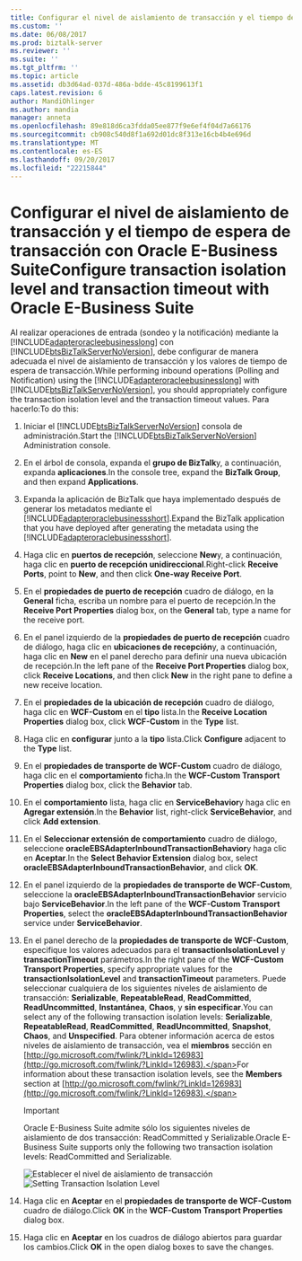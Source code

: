```yaml
---
title: Configurar el nivel de aislamiento de transacción y el tiempo de espera de transacción con Oracle E-Business Suite | Documentos de Microsoft
ms.custom: ''
ms.date: 06/08/2017
ms.prod: biztalk-server
ms.reviewer: ''
ms.suite: ''
ms.tgt_pltfrm: ''
ms.topic: article
ms.assetid: db3d64ad-037d-486a-bdde-45c8199613f1
caps.latest.revision: 6
author: MandiOhlinger
ms.author: mandia
manager: anneta
ms.openlocfilehash: 89e818d6ca3fdda05ee877f9e6ef4f04d7a66176
ms.sourcegitcommit: cb908c540d8f1a692d01dc8f313e16cb4b4e696d
ms.translationtype: MT
ms.contentlocale: es-ES
ms.lasthandoff: 09/20/2017
ms.locfileid: "22215844"
---
```

# <a name="configure-transaction-isolation-level-and-transaction-timeout-with-oracle-e-business-suite"></a><span data-ttu-id="b64ed-102">Configurar el nivel de aislamiento de transacción y el tiempo de espera de transacción con Oracle E-Business Suite</span><span class="sxs-lookup"><span data-stu-id="b64ed-102">Configure transaction isolation level and transaction timeout with Oracle E-Business Suite</span></span>
<span data-ttu-id="b64ed-103">Al realizar operaciones de entrada (sondeo y la notificación) mediante la [!INCLUDE[adapteroracleebusinesslong](../../includes/adapteroracleebusinesslong-md.md)] con [!INCLUDE[btsBizTalkServerNoVersion](../../includes/btsbiztalkservernoversion-md.md)], debe configurar de manera adecuada el nivel de aislamiento de transacción y los valores de tiempo de espera de transacción.</span><span class="sxs-lookup"><span data-stu-id="b64ed-103">While performing inbound operations (Polling and Notification) using the [!INCLUDE[adapteroracleebusinesslong](../../includes/adapteroracleebusinesslong-md.md)] with [!INCLUDE[btsBizTalkServerNoVersion](../../includes/btsbiztalkservernoversion-md.md)], you should appropriately configure the transaction isolation level and the transaction timeout values.</span></span> <span data-ttu-id="b64ed-104">Para hacerlo:</span><span class="sxs-lookup"><span data-stu-id="b64ed-104">To do this:</span></span>  
  
1.  <span data-ttu-id="b64ed-105">Iniciar el [!INCLUDE[btsBizTalkServerNoVersion](../../includes/btsbiztalkservernoversion-md.md)] consola de administración.</span><span class="sxs-lookup"><span data-stu-id="b64ed-105">Start the [!INCLUDE[btsBizTalkServerNoVersion](../../includes/btsbiztalkservernoversion-md.md)] Administration console.</span></span>  
  
2.  <span data-ttu-id="b64ed-106">En el árbol de consola, expanda el **grupo de BizTalk**y, a continuación, expanda **aplicaciones**.</span><span class="sxs-lookup"><span data-stu-id="b64ed-106">In the console tree, expand the **BizTalk Group**, and then expand **Applications**.</span></span>  
  
3.  <span data-ttu-id="b64ed-107">Expanda la aplicación de BizTalk que haya implementado después de generar los metadatos mediante el [!INCLUDE[adapteroraclebusinessshort](../../includes/adapteroraclebusinessshort-md.md)].</span><span class="sxs-lookup"><span data-stu-id="b64ed-107">Expand the BizTalk application that you have deployed after generating the metadata using the [!INCLUDE[adapteroraclebusinessshort](../../includes/adapteroraclebusinessshort-md.md)].</span></span>  
  
4.  <span data-ttu-id="b64ed-108">Haga clic en **puertos de recepción**, seleccione **New**y, a continuación, haga clic en **puerto de recepción unidireccional**.</span><span class="sxs-lookup"><span data-stu-id="b64ed-108">Right-click **Receive Ports**, point to **New**, and then click **One-way Receive Port**.</span></span>  
  
5.  <span data-ttu-id="b64ed-109">En el **propiedades de puerto de recepción** cuadro de diálogo, en la **General** ficha, escriba un nombre para el puerto de recepción.</span><span class="sxs-lookup"><span data-stu-id="b64ed-109">In the **Receive Port Properties** dialog box, on the **General** tab, type a name for the receive port.</span></span>  
  
6.  <span data-ttu-id="b64ed-110">En el panel izquierdo de la **propiedades de puerto de recepción** cuadro de diálogo, haga clic en **ubicaciones de recepción**y, a continuación, haga clic en **New** en el panel derecho para definir una nueva ubicación de recepción.</span><span class="sxs-lookup"><span data-stu-id="b64ed-110">In the left pane of the **Receive Port Properties** dialog box, click **Receive Locations**, and then click **New** in the right pane to define a new receive location.</span></span>  
  
7.  <span data-ttu-id="b64ed-111">En el **propiedades de la ubicación de recepción** cuadro de diálogo, haga clic en **WCF-Custom** en el **tipo** lista.</span><span class="sxs-lookup"><span data-stu-id="b64ed-111">In the **Receive Location Properties** dialog box, click **WCF-Custom** in the **Type** list.</span></span>  
  
8.  <span data-ttu-id="b64ed-112">Haga clic en **configurar** junto a la **tipo** lista.</span><span class="sxs-lookup"><span data-stu-id="b64ed-112">Click **Configure** adjacent to the **Type** list.</span></span>  
  
9. <span data-ttu-id="b64ed-113">En el **propiedades de transporte de WCF-Custom** cuadro de diálogo, haga clic en el **comportamiento** ficha.</span><span class="sxs-lookup"><span data-stu-id="b64ed-113">In the **WCF-Custom Transport Properties** dialog box, click the **Behavior** tab.</span></span>  
  
10. <span data-ttu-id="b64ed-114">En el **comportamiento** lista, haga clic en **ServiceBehavior**y haga clic en **Agregar extensión**.</span><span class="sxs-lookup"><span data-stu-id="b64ed-114">In the **Behavior** list, right-click **ServiceBehavior**, and click **Add extension**.</span></span>  
  
11. <span data-ttu-id="b64ed-115">En el **Seleccionar extensión de comportamiento** cuadro de diálogo, seleccione **oracleEBSAdapterInboundTransactionBehavior**y haga clic en **Aceptar**.</span><span class="sxs-lookup"><span data-stu-id="b64ed-115">In the **Select Behavior Extension** dialog box, select **oracleEBSAdapterInboundTransactionBehavior**, and click **OK**.</span></span>  
  
12. <span data-ttu-id="b64ed-116">En el panel izquierdo de la **propiedades de transporte de WCF-Custom**, seleccione la **oracleEBSAdapterInboundTransactionBehavior** servicio bajo **ServiceBehavior**.</span><span class="sxs-lookup"><span data-stu-id="b64ed-116">In the left pane of the **WCF-Custom Transport Properties**, select the **oracleEBSAdapterInboundTransactionBehavior** service under **ServiceBehavior**.</span></span>  
  
13. <span data-ttu-id="b64ed-117">En el panel derecho de la **propiedades de transporte de WCF-Custom**, especifique los valores adecuados para el **transactionIsolationLevel** y **transactionTimeout** parámetros.</span><span class="sxs-lookup"><span data-stu-id="b64ed-117">In the right pane of the **WCF-Custom Transport Properties**, specify appropriate values for the **transactionIsolationLevel** and **transactionTimeout** parameters.</span></span> <span data-ttu-id="b64ed-118">Puede seleccionar cualquiera de los siguientes niveles de aislamiento de transacción: **Serializable**, **RepeatableRead**, **ReadCommitted**, **ReadUncommitted**, **Instantánea**, **Chaos**, y **sin especificar**.</span><span class="sxs-lookup"><span data-stu-id="b64ed-118">You can select any of the following transaction isolation levels: **Serializable**, **RepeatableRead**, **ReadCommitted**, **ReadUncommitted**, **Snapshot**, **Chaos**, and **Unspecified**.</span></span> <span data-ttu-id="b64ed-119">Para obtener información acerca de estos niveles de aislamiento de transacción, vea el **miembros** sección en [http://go.microsoft.com/fwlink/?LinkId=126983](http://go.microsoft.com/fwlink/?LinkId=126983).</span><span class="sxs-lookup"><span data-stu-id="b64ed-119">For information about these transaction isolation levels, see the **Members** section at [http://go.microsoft.com/fwlink/?LinkId=126983](http://go.microsoft.com/fwlink/?LinkId=126983).</span></span>  
  
    > [!IMPORTANT]
    >  <span data-ttu-id="b64ed-120">Oracle E-Business Suite admite sólo los siguientes niveles de aislamiento de dos transacción: ReadCommitted y Serializable.</span><span class="sxs-lookup"><span data-stu-id="b64ed-120">Oracle E-Business Suite supports only the following two transaction isolation levels: ReadCommitted and Serializable.</span></span>  
  
     <span data-ttu-id="b64ed-121">![Establecer el nivel de aislamiento de transacción](../../adapters-and-accelerators/adapter-oracle-ebs/media/2bafbb9d-4daa-43c0-abcb-35220e6a3cb5.gif "2bafbb9d-4daa-43c0-abcb-35220e6a3cb5")</span><span class="sxs-lookup"><span data-stu-id="b64ed-121">![Setting Transaction Isolation Level](../../adapters-and-accelerators/adapter-oracle-ebs/media/2bafbb9d-4daa-43c0-abcb-35220e6a3cb5.gif "2bafbb9d-4daa-43c0-abcb-35220e6a3cb5")</span></span>  
  
14. <span data-ttu-id="b64ed-122">Haga clic en **Aceptar** en el **propiedades de transporte de WCF-Custom** cuadro de diálogo.</span><span class="sxs-lookup"><span data-stu-id="b64ed-122">Click **OK** in the **WCF-Custom Transport Properties** dialog box.</span></span>  
  
15. <span data-ttu-id="b64ed-123">Haga clic en **Aceptar** en los cuadros de diálogo abiertos para guardar los cambios.</span><span class="sxs-lookup"><span data-stu-id="b64ed-123">Click **OK** in the open dialog boxes to save the changes.</span></span>